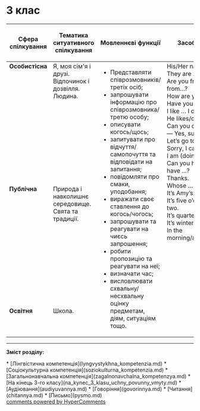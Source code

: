 <div id="hypercomments_widget" class="js-hypercomments-widget invisible"></div>

# 3 клас

<table>
<thead>
  <tr>
    <th width="10%" align="center"><p>Сфера спілкування</p></td>
    <th width="10%" align="center"><p>Тематика ситуативного спілкування</p></td>
    <th width="40%" align="center"><p>Мовленнєві функції</p></td>
    <th width="60%" align="center"><p>Засоби вираження</p></td>
  </tr>
</thead>
<tbody>
  <tr>
    <td width="10%" style="vertical-align:top !important;">
<b>Особистісна</b></td>
    <td width="10%" style="vertical-align:top !important;">
Я, моя сім'я і друзі.<br>
Відпочинок і дозвілля.<br>
Людина.<br></td>
    <td width="40%" style="vertical-align:top !important;" rowspan="3">
<ul type="disc">
<li>Представляти співрозмовників/третіх осіб;</li>
<li>запрошувати інформацію про співрозмовника/третю особу;</li>
<li>описувати когось/щось;</li>
<li>запитувати про відчуття/самопочуття та відповідати на запитання;</li>
<li>повідомляти про смаки, уподобання;</li>
<li>виражати своє ставлення до когось/чогось;</li>
<li>запрошувати та реагувати на чиєсь запрошення;</li>
<li>робити пропозицію та реагувати на неї;</li>
<li>визначати час;</li>
<li>висловлювати схвальну/несхвальну оцінку предметам, діям, ситуаціям тощо.</li>
</ul>
</td>
    <td width="60%" style="vertical-align:top !important;" rowspan="3">
His/Her name is …<br>
They are …<br>
Are you from …? Is he from…?<br>
How are you? I am fine.<br>
Have you got …?<br>
I like … I don’t like.<br>
He likes/doesn’t like it.<br>
Can you come to …?<br>
— Yes, sure.<br>
Let’s go to …<br>
Sorry, I can’t.<br>
I am (doing) it now.<br>
Can you help me? Сan I have ...?<br>
Thanks.<br>
Whose … is that?<br>
It’s Amy’s.<br>
It’s five o’clock/half past two.<br>
It’s quarter to …<br>
It’s winter now.<br>
In the morning/afternoon/evening.<br>
</td>
  </tr>
<tr>
    <td width="10%" style="vertical-align:top !important;">
<b>Публічна</b></td>
    <td width="10%" style="vertical-align:top !important;">
Природа і навколишнє середовище. <br>
Свята та традиції.<br></td>
</tr>
<tr>
    <td width="10%" style="vertical-align:top !important;">
<b>Освітня</b></td>
    <td width="10%" style="vertical-align:top !important;">
Школа.</td>
</tr>
</tbody>
</table>

<hr>
<p><b>Зміст розділу:</b></p>
   * [Лінгвістична компетенція](lyngvystykhna_kompetenzia.md)
   * [Соціокультурна компетенція](soziokulturna_kompetenzia.md)
   * [Загальнонавчальна компетенція](zagalnonavchalna_kompetenzya.md)
   * [На кінець 3-го класу](na_kynec_3_klasu_uchny_povunny_vmyty.md)
       * [Аудіювання](audiyuvannya.md)
       * [Говоріння](govorinnya.md)
       * [Читання](chitannya.md)
       * [Письмо](pysmo.md)

<div class="js-hypercomments-container">
    <a href="http://hypercomments.com" class="hc-link" title="comments widget">comments powered by HyperComments</a>
</div>